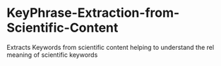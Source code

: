 # KeyPhrase-Extraction-from-Scientific-Content
Extracts Keywords from scientific content helping to understand the rel meaning of scientific keywords
